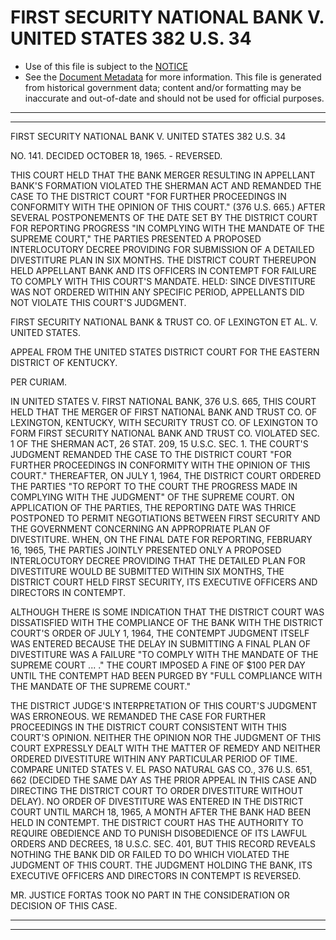---
---

# FIRST SECURITY NATIONAL BANK V. UNITED STATES 382 U.S. 34

* Use of this file is subject to the [NOTICE](https://github.com/publicdocs/notice/blob/master/NOTICE)
* See the [Document Metadata](../../../) for more information.
  This file is generated from historical government data; content and/or formatting may be inaccurate and out-of-date and should not be used for official purposes.

----------
----------

FIRST SECURITY NATIONAL BANK V. UNITED STATES 382 U.S. 34

NO. 141.  DECIDED OCTOBER 18, 1965.  - REVERSED.

THIS COURT HELD THAT THE BANK MERGER RESULTING IN APPELLANT BANK'S FORMATION VIOLATED THE SHERMAN ACT AND REMANDED THE CASE TO THE DISTRICT COURT "FOR FURTHER PROCEEDINGS IN CONFORMITY WITH THE OPINION OF THIS COURT."  (376 U.S. 665.)  AFTER SEVERAL POSTPONEMENTS OF THE DATE SET BY THE DISTRICT COURT FOR REPORTING PROGRESS "IN COMPLYING WITH THE MANDATE OF THE SUPREME COURT," THE PARTIES PRESENTED A PROPOSED INTERLOCUTORY DECREE PROVIDING FOR SUBMISSION OF A DETAILED DIVESTITURE PLAN IN SIX MONTHS.  THE DISTRICT COURT THEREUPON HELD APPELLANT BANK AND ITS OFFICERS IN CONTEMPT FOR FAILURE TO COMPLY WITH THIS COURT'S MANDATE.  HELD:  SINCE DIVESTITURE WAS NOT ORDERED WITHIN ANY SPECIFIC PERIOD, APPELLANTS DID NOT VIOLATE THIS COURT'S JUDGMENT.

FIRST SECURITY NATIONAL BANK & TRUST CO. OF LEXINGTON ET AL. V. UNITED STATES.

APPEAL FROM THE UNITED STATES DISTRICT COURT FOR THE EASTERN DISTRICT OF KENTUCKY.

PER CURIAM.

IN UNITED STATES V. FIRST NATIONAL BANK, 376 U.S. 665, THIS COURT HELD THAT THE MERGER OF FIRST NATIONAL BANK AND TRUST CO. OF LEXINGTON, KENTUCKY, WITH SECURITY TRUST CO. OF LEXINGTON TO FORM FIRST SECURITY NATIONAL BANK AND TRUST CO. VIOLATED SEC. 1 OF THE SHERMAN ACT, 26 STAT. 209, 15 U.S.C. SEC. 1.  THE COURT'S JUDGMENT REMANDED THE CASE TO THE DISTRICT COURT "FOR FURTHER PROCEEDINGS IN CONFORMITY WITH THE OPINION OF THIS COURT."  THEREAFTER, ON JULY 1, 1964, THE DISTRICT COURT ORDERED THE PARTIES "TO REPORT TO THE COURT THE PROGRESS MADE IN COMPLYING WITH THE JUDGMENT" OF THE SUPREME COURT.  ON APPLICATION OF THE PARTIES, THE REPORTING DATE WAS THRICE POSTPONED TO PERMIT NEGOTIATIONS BETWEEN FIRST SECURITY AND THE GOVERNMENT CONCERNING AN APPROPRIATE PLAN OF DIVESTITURE.  WHEN, ON THE FINAL DATE FOR REPORTING, FEBRUARY 16, 1965, THE PARTIES JOINTLY PRESENTED ONLY A PROPOSED INTERLOCUTORY DECREE PROVIDING THAT THE DETAILED PLAN FOR DIVESTITURE WOULD BE SUBMITTED WITHIN SIX MONTHS, THE DISTRICT COURT HELD FIRST SECURITY, ITS EXECUTIVE OFFICERS AND DIRECTORS IN CONTEMPT.

ALTHOUGH THERE IS SOME INDICATION THAT THE DISTRICT COURT WAS DISSATISFIED WITH THE COMPLIANCE OF THE BANK WITH THE DISTRICT COURT'S ORDER OF JULY 1, 1964, THE CONTEMPT JUDGMENT ITSELF WAS ENTERED BECAUSE THE DELAY IN SUBMITTING A FINAL PLAN OF DIVESTITURE WAS A FAILURE "TO COMPLY WITH THE MANDATE OF THE SUPREME COURT  ...  ."  THE COURT IMPOSED A FINE OF $100 PER DAY UNTIL THE CONTEMPT HAD BEEN PURGED BY "FULL COMPLIANCE WITH THE MANDATE OF THE SUPREME COURT."

THE DISTRICT JUDGE'S INTERPRETATION OF THIS COURT'S JUDGMENT WAS ERRONEOUS.  WE REMANDED THE CASE FOR FURTHER PROCEEDINGS IN THE DISTRICT COURT CONSISTENT WITH THIS COURT'S OPINION.  NEITHER THE OPINION NOR THE JUDGMENT OF THIS COURT EXPRESSLY DEALT WITH THE MATTER OF REMEDY AND NEITHER ORDERED DIVESTITURE WITHIN ANY PARTICULAR PERIOD OF TIME.  COMPARE UNITED STATES V. EL PASO NATURAL GAS CO., 376 U.S. 651, 662 (DECIDED THE SAME DAY AS THE PRIOR APPEAL IN THIS CASE AND DIRECTING THE DISTRICT COURT TO ORDER DIVESTITURE WITHOUT DELAY).  NO ORDER OF DIVESTITURE WAS ENTERED IN THE DISTRICT COURT UNTIL MARCH 18, 1965, A MONTH AFTER THE BANK HAD BEEN HELD IN CONTEMPT.  THE DISTRICT COURT HAS THE AUTHORITY TO REQUIRE OBEDIENCE AND TO PUNISH DISOBEDIENCE OF ITS LAWFUL ORDERS AND DECREES, 18 U.S.C. SEC. 401, BUT THIS RECORD REVEALS NOTHING THE BANK DID OR FAILED TO DO WHICH VIOLATED THE JUDGMENT OF THIS COURT.  THE JUDGMENT HOLDING THE BANK, ITS EXECUTIVE OFFICERS AND DIRECTORS IN CONTEMPT IS REVERSED.

MR. JUSTICE FORTAS TOOK NO PART IN THE CONSIDERATION OR DECISION OF THIS CASE.


----------
----------

